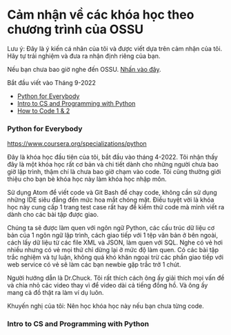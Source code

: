 # Cảm nhận về các khóa học theo chương trình của OSSU
Lưu ý: Đây là ý kiến cá nhân của tôi và được viết dựa trên cảm nhận của tôi. Hãy tự trải nghiệm và đưa ra nhận định riêng của bạn.

Nếu bạn chưa bao giờ nghe đến OSSU. [Nhấn vào đây](https://github.com/ossu/computer-science/).

Bắt đầu viết vào Tháng 9-2022

- [Python for Everybody](#py4e)
- [Intro to CS and Programming with Python](#mit6001x)
- [How to Code 1 & 2](#how-to-code)

### <a name="py4e"></a> Python for Everybody

https://www.coursera.org/specializations/python

Đây là khóa học đầu tiên của tôi, bắt đầu vào tháng 4-2022. Tôi nhận thấy đây là một khóa học rất cơ bản và chi tiết dành cho những người chưa bao giờ lập trình, thậm chí là chưa bao giờ chạm vào code. Tôi cũng thường giới thiệu cho bạn bè khóa học này làm khóa học nhập môn.

Sử dụng Atom để viết code và Git Bash để chạy code, không cần sử dụng những IDE siêu đẳng đến mức hoa mắt chóng mặt. Điều tuyệt vời là khóa học này cung cấp 1 trang test case rất hay để kiểm thử code mà mình viết ra dành cho các bài tập được giao.

Chúng ta sẽ được làm quen với ngôn ngữ Python, các cấu trúc dữ liệu cơ bản của 1 ngôn ngữ lập trình, cách giao tiếp với 1 tệp văn bản ở bên ngoài, cách lấy dữ liệu từ các file XML và JSON, làm quen với SQL. Nghe có vẻ hơi nhiều nhưng có vẻ mọi thứ chỉ dừng lại ở mức độ làm quen. Có các bài tập trắc nghiệm và tự luận, không quá khó khăn ngoại trừ các phần giao tiếp với web service có vẻ sẽ làm các bạn newbie gặp trắc trở 1 chút.

Người hướng dẫn là Dr.Chuck. Tôi rất thích cách ông ấy giải thích mọi vấn đề và chia nhỏ các video thay vì để video dài cả tiếng đồng hồ. Và ông ấy mang cả đồ thật ra làm ví dụ luôn.

Khuyến nghị của tôi: Nên học khóa học này nếu bạn chưa từng code. 

### <a name="mit6001x"></a> Intro to CS and Programming with Python
